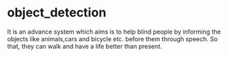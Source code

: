 # object_detection
It is an advance system which aims is to help blind people by informing the objects like animals,cars and bicycle etc. before them through speech. So that, they can walk and have a life better than present.
